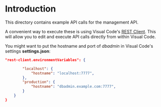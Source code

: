 # Introduction

This directory contains example API calls for the management API.

A convenient way to execute these is using Visual Code's [REST Client](https://github.com/Huachao/vscode-restclient).
This will allow you to edit and execute API calls directly from within Visual Code.

You might want to put the hostname and port of *dbadmin* in Visual Code's settings **settings.json**:

```json
"rest-client.environmentVariables": {

        "localhost": {
            "hostname": "localhost:7777",
        },
        "production": {
            "hostname": "dbadmin.example.com:7777",
        }
    }
}
```
